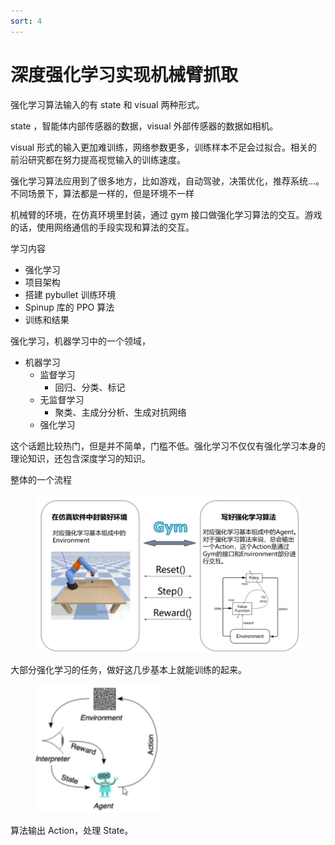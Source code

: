 ```yaml
---
sort: 4
---
```

# 深度强化学习实现机械臂抓取


强化学习算法输入的有 state 和 visual 两种形式。

state ，智能体内部传感器的数据，visual 外部传感器的数据如相机。

visual 形式的输入更加难训练，网络参数更多，训练样本不足会过拟合。相关的前沿研究都在努力提高视觉输入的训练速度。

强化学习算法应用到了很多地方，比如游戏，自动驾驶，决策优化，推荐系统...。不同场景下，算法都是一样的，但是环境不一样

机械臂的环境，在仿真环境里封装，通过 gym 接口做强化学习算法的交互。游戏的话，使用网络通信的手段实现和算法的交互。


学习内容
- 强化学习
- 项目架构
- 搭建 pybullet 训练环境
- Spinup 库的 PPO 算法
- 训练和结果

强化学习，机器学习中的一个领域，

- 机器学习
  - 监督学习
    - 回归、分类、标记
  - 无监督学习
    - 聚类、主成分分析、生成对抗网络
  - 强化学习

这个话题比较热门，但是并不简单，门槛不低。强化学习不仅仅有强化学习本身的理论知识，还包含深度学习的知识。

整体的一个流程

<figure>
    <img src="./images/0-1.png" width=500>
</figure>

大部分强化学习的任务，做好这几步基本上就能训练的起来。

<figure> 
    <img src="./images/0-2.png" width=200>
</figure>

算法输出 Action，处理 State。






